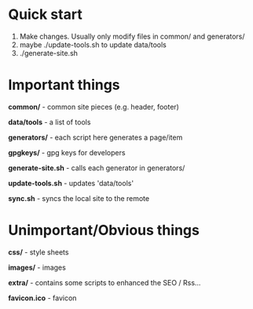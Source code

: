 Quick start
===========
1. Make changes. Usually only modify files in common/ and generators/
2. maybe ./update-tools.sh to update data/tools
3. ./generate-site.sh

Important things
================
**common/**          - common site pieces (e.g. header, footer)

**data/tools**       - a list of tools

**generators/**      - each script here generates a page/item

**gpgkeys/**         - gpg keys for developers

**generate-site.sh** - calls each generator in generators/

**update-tools.sh**  - updates 'data/tools'

**sync.sh**          - syncs the local site to the remote

Unimportant/Obvious things
==========================
**css/**             - style sheets

**images/**          - images

**extra/**   	     - contains some scripts to enhanced the SEO / Rss...

**favicon.ico**      - favicon
